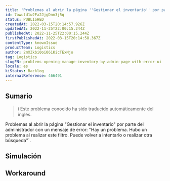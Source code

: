 ```yaml
---
title: 'Problemas al abrir la página ''Gestionar el inventario'' por parte del administrador con error (UI).'
id: 7owutd1w2Fa2JjgDnn3j5q
status: PUBLISHED
createdAt: 2022-03-15T20:14:57.926Z
updatedAt: 2022-11-25T22:00:15.244Z
publishedAt: 2022-11-25T22:00:15.244Z
firstPublishedAt: 2022-03-15T20:14:58.367Z
contentType: knownIssue
productTeam: Logistics
author: 2mXZkbi0oi061KicTExNjo
tag: Logistics
slugEN: problems-opening-manage-inventory-by-admin-page-with-error-ui
locale: es
kiStatus: Backlog
internalReference: 466491
---
```


## Sumario

>ℹ️ Este problema conocido ha sido traducido automáticamente del inglés.


Problemas al abrir la página "Gestionar el inventario" por parte del administrador con un mensaje de error:
"Hay un problema. Hubo un problema al realizar este filtro. Puede volver a intentarlo o realizar otra búsqueda"`.




## Simulación



## Workaround



